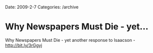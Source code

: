 Date: 2009-2-7
Categories: /archive

# Why Newspapers Must Die -  yet...

Why Newspapers Must Die -  yet another response to Isaacson - <a href="http://bit.ly/3rGgyj" rel="nofollow">http://bit.ly/3rGgyj</a>
